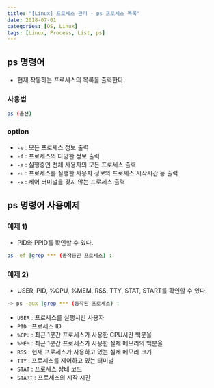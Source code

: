 ```yaml
---
title: "[Linux] 프로세스 관리 - ps 프로세스 목록"
date: 2018-07-01
categories: [OS, Linux]
tags: [Linux, Process, List, ps]
---
```


## ps 명령어

- 현재 작동하는 프로세스의 목록을 출력한다.

### 사용법

```bash
ps (옵션)
```

### option

- `-e` : 모든 프로세스 정보 출력
- `-f` : 프로세스의 다양한 정보 출력
- `-a` : 실행중인 전체 사용자의 모든 프로세스 출력
- `-u` : 프로세스를 실행한 사용자 정보와 프로세스 시작시간 등 출력
- `-x` : 제어 터미널을 갖지 않는 프로세스 출력

## ps 명령어 사용예제
### 예제 1)

- PID와 PPID를 확인할 수 있다.

```bash
ps -ef |grep *** (동작중인 프로세스) : 
```

### 예제 2)

- USER, PID, %CPU, %MEM, RSS, TTY, STAT, START를 확인할 수 있다.

```bash
-> ps -aux |grep *** (동작된 프로세스) : 
```

- `USER` : 프로세스를 실행시킨 사용자
- `PID` : 프로세스 ID
- `%CPU` : 최근 1분간 프로세스가 사용한 CPU시간 백분율
- `%MEM` : 최근 1분간 프로세스가 사용한 실제 메모리의 백분율
- `RSS` : 현재 프로세스가 사용하고 있는 실제 메모리 크기
- `TTY` : 프로세스를 제어하고 있는 터미널
- `STAT` : 프로세스 상태 코드
- `START` : 프로세스의 시작 시간